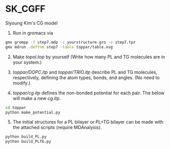 # SK_CGFF
Siyoung Kim's CG model

1. Run in gromacs via
``` bash
gmx grompp -f step7.mdp -c yourstructure.gro -o step7.tpr
gmx mdrun -deffnm step7 -table toppar/table.xvg
```

2. Make *topol.top* by yourself (Write how many PL and TG molecules are in your system.)

3. *toppar/DOPC.itp* and *toppar/TRIO.itp* describe PL and TG molecules, respectively, defining the atom types, bonds, and angles. (No need to modify.)

4. *toppar/cg.itp* defines the non-bonded potential for each pair. The below will make a new *cg.itp*.
``` bash
cd toppar
python make_potential.py
```

5. The initial structures for a PL bilayer or PL+TG bilayer can be made with the attached scripts (require MDAnalysis).
``` bash
python build_PL.py
python build_PLTG.py
```
